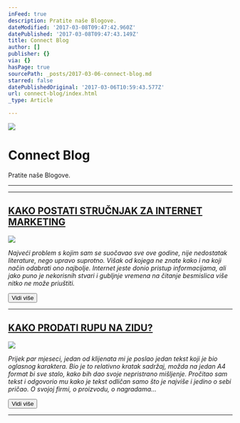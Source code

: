 ```yaml
---
inFeed: true
description: Pratite naše Blogove.
dateModified: '2017-03-08T09:47:42.960Z'
datePublished: '2017-03-08T09:47:43.149Z'
title: Connect Blog
author: []
publisher: {}
via: {}
hasPage: true
sourcePath: _posts/2017-03-06-connect-blog.md
starred: false
datePublishedOriginal: '2017-03-06T10:59:43.577Z'
url: connect-blog/index.html
_type: Article

---
```

![](https://the-grid-user-content.s3-us-west-2.amazonaws.com/0a4711cd-cb95-4852-b1e7-7e1143c6eb69.jpg)

# Connect Blog

Pratite naše Blogove.

---

------------------------------------------------------------

## **[KAKO POSTATI STRUČNJAK ZA INTERNET MARKETING][0]**
![](https://the-grid-user-content.s3-us-west-2.amazonaws.com/543cde11-aeb9-4b1d-8b46-6174b28bfe2e.jpg)

_Najveći problem s kojim sam se suočavao sve ove godine, nije nedostatak literature, nego upravo suprotno. Višak od kojega ne znate kako i na koji način odabrati ono najbolje. Internet jeste donio pristup informacijama, ali jako puno je nekorisnih stvari i gubljnje vremena na čitanje besmislica više nitko ne može priuštiti._

<button data-role="cta" style="">Vidi više</button>

------------------------------------------------------------

## **[KAKO PRODATI RUPU NA ZIDU?][1]**
![](https://the-grid-user-content.s3-us-west-2.amazonaws.com/fc78fd2d-a2e1-4f35-ad5b-3126cfd12853.jpg)

_Prijek par mjeseci, jedan od klijenata mi je poslao jedan tekst koji je bio oglasnog karaktera. Bio je to relativno kratak sadržaj, možda na jedan A4 format bi sve stalo, kako bih dao svoje nepristrano mišljenje. Pročitao sam tekst i odgovorio mu kako je tekst odličan samo što je najviše i jedino o sebi pričao. O svojoj firmi, o proizvodu, o nagradama..._

<button data-role="cta" style="">Vidi više</button>

------------------------------------------------------------

[0]: http://connect.ba/kako-postati-strucnjak-za-internet-marketing/
[1]: http://connect.ba/kako-prodati-rupu-na-zidu/